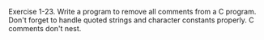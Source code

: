 Exercise 1-23. Write a program to remove all comments from a C program. Don't forget to
handle quoted strings and character constants properly. C comments don't nest. 